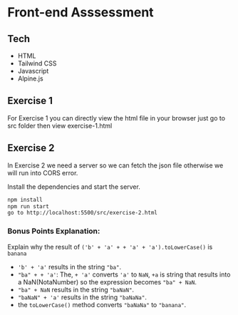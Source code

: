 # Front-end Asssessment

## Tech

- HTML
- Tailwind CSS
- Javascript
- Alpine.js

## Exercise 1

For Exercise 1 you can directly view the html file in your browser just go to src folder then view exercise-1.html

## Exercise 2

In Exercise 2 we need a server so we can fetch the json file otherwise we will run into CORS error.

Install the dependencies and start the server.

```sh
npm install
npm run start
go to http://localhost:5500/src/exercise-2.html
```

### Bonus Points Explanation:

Explain why the result of `('b' + 'a' + + 'a' + 'a').toLowerCase()` is `banana`

- `'b' + 'a'` results in the string `"ba"`.
- `"ba" + + 'a'`: The, `+ 'a'` converts `'a'` to `NaN`, `+a` is string that results into a NaN(NotaNumber) so the expression becomes `"ba" + NaN`.
- `"ba" + NaN` results in the string `"baNaN"`.
- `"baNaN" + 'a'` results in the string `"baNaNa"`.
- the `toLowerCase()` method converts `"baNaNa"` to `"banana"`.
